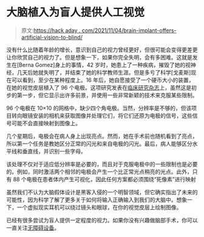 # 大脑植入为盲人提供人工视觉

> 原文:[https://hack aday . com/2021/11/04/brain-implant-offers-artificial-vision-to-blind/](https://hackaday.com/2021/11/04/brain-implant-offers-artificial-vision-to-the-blind/)

没有什么比随着年龄的增长，意识到自己的视力曾经更好，但很可能会变得更差更让你欣赏自己的视力了。但是想象一下，如果你完全失明，会有多困难。这就是发生在[Berna Gomez]身上的事情，42 岁时，她患上了一种疾病，摧毁了她的视神经，几天后她就失明了，并结束了她的科学教师生涯。但是多亏了科学[戈麦斯]现在可以看到，至少在某种程度上。16 年后，她自愿接受了一个硬币大小的装置，在她的视觉皮层植入了 96 个电极。这项研究发表在[临床研究杂志](https://www.jci.org/articles/view/151331)上，虽然这是初步的第一步，但它显示出许多前景，并使用一些非常新颖的技术来克服某些限制。

96 个电极在 10×10 的网格中，缺少四个角电极。当然，分辨率是不够的，但该项目转向眼镜安装的相机来获取图像并处理它们，将它们还原为电极的信号，这些信号可能不会直接映射到图像上。

几个星期后，电极会在病人身上出现亮点。然而，她在手术前也随机看到了亮点，所以第一个任务是教她区分正常的闪光和来自电极的闪光。最后，病人能够区分水平线和垂直线，并识别一些字母。

该处理不仅对于适应低分辨率是必要的，而且对于克服电极中的一些限制也是必要的。例如，同时激活两个相邻的电极会产生一个比正常光点稍亮的光点。此外，只有 88 个电极在患者体内产生可视化，因此任何方案都必须围绕“死像素”进行映射

虽然我们不认为大脑假体设计是黑客入侵的一个明智领域，但它确实指出了未来的可能性，因为科学了解了更多关于如何将输入正确输入到我们的大脑中。想象一下，一个虚拟现实耳机可以绕过镜头和眼球，在你的视觉皮层上绘制图像。

已经有很多尝试为盲人提供一定程度的视力。如果你没有兴趣做脑部手术，你可以一直关注[无障碍设备](https://hackaday.com/2016/04/28/refreshable-braille-display-and-braille-keyboard/)。